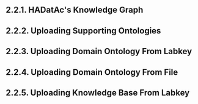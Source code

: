 ## 2.2.1. HADatAc's Knowledge Graph

## 2.2.2. Uploading Supporting Ontologies

## 2.2.3. Uploading Domain Ontology From Labkey

## 2.2.4. Uploading Domain Ontology From File

## 2.2.5. Uploading Knowledge Base From Labkey